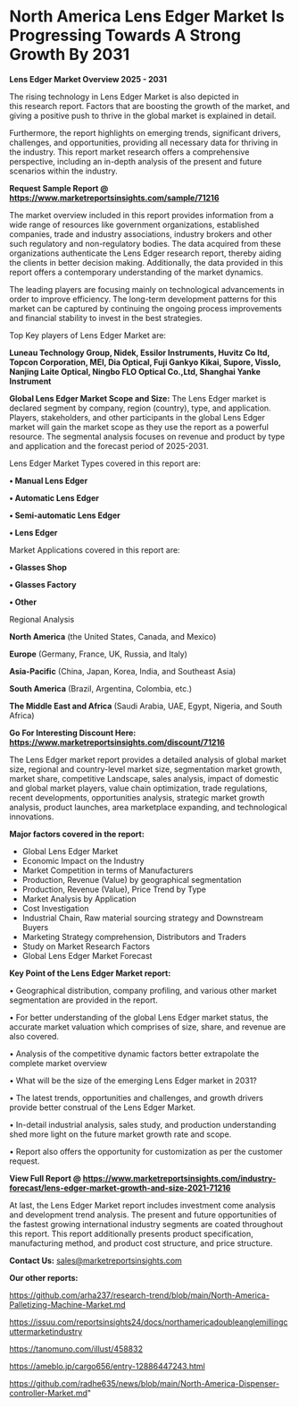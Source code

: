 # North America Lens Edger Market Is Progressing Towards A Strong Growth By 2031

<Strong> Lens Edger Market Overview 2025 - 2031</strong>

The rising technology in Lens Edger Market is also depicted in this research report. Factors that are boosting the growth of the market, and giving a positive push to thrive in the global market is explained in detail.

Furthermore, the report highlights on emerging trends, significant drivers, challenges, and opportunities, providing all necessary data for thriving in the industry. This report market research offers a comprehensive perspective, including an in-depth analysis of the present and future scenarios within the industry.

<strong>Request Sample Report @ <a href=https://www.marketreportsinsights.com/sample/71216>https://www.marketreportsinsights.com/sample/71216</a></strong>

The market overview included in this report provides information from a wide range of resources like government organizations, established companies, trade and industry associations, industry brokers and other such regulatory and non-regulatory bodies. The data acquired from these organizations authenticate the Lens Edger research report, thereby aiding the clients in better decision making. Additionally, the data provided in this report offers a contemporary understanding of the market dynamics.

The leading players are focusing mainly on technological advancements in order to improve efficiency. The long-term development patterns for this market can be captured by continuing the ongoing process improvements and financial stability to invest in the best strategies.

Top Key players of Lens Edger Market are:

<strong>Luneau Technology Group, Nidek, Essilor Instruments, Huvitz Co ltd, Topcon Corporation, MEI, Dia Optical, Fuji Gankyo Kikai, Supore, Visslo, Nanjing Laite Optical, Ningbo FLO Optical Co.,Ltd, Shanghai Yanke Instrument</strong>

<strong><b>Global Lens Edger Market Scope and Size:</b></strong>
The Lens Edger market is declared segment by company, region (country), type, and application. Players, stakeholders, and other participants in the global Lens Edger market will gain the market scope as they use the report as a powerful resource. The segmental analysis focuses on revenue and product by type and application and the forecast period of 2025-2031.

Lens Edger Market Types covered in this report are:

<strong>• Manual Lens Edger

• Automatic Lens Edger

• Semi-automatic Lens Edger

• Lens Edger</strong>

Market Applications covered in this report are:

<strong>• Glasses Shop

• Glasses Factory

• Other</strong> 

Regional Analysis

<strong>North America</strong> (the United States, Canada, and Mexico)

<strong>Europe</strong> (Germany, France, UK, Russia, and Italy)

<strong>Asia-Pacific</strong> (China, Japan, Korea, India, and Southeast Asia)

<strong>South America</strong> (Brazil, Argentina, Colombia, etc.)

<strong>The Middle East and Africa</strong> (Saudi Arabia, UAE, Egypt, Nigeria, and South Africa)

<strong>Go For Interesting Discount Here: <a href=https://www.marketreportsinsights.com/discount/71216>https://www.marketreportsinsights.com/discount/71216</a></strong>

The Lens Edger market report provides a detailed analysis of global market size, regional and country-level market size, segmentation market growth, market share, competitive Landscape, sales analysis, impact of domestic and global market players, value chain optimization, trade regulations, recent developments, opportunities analysis, strategic market growth analysis, product launches, area marketplace expanding, and technological innovations.

<strong><b>Major factors covered in the report:</b></strong>
<ul>
  <li>Global Lens Edger Market </li>
  <li>Economic Impact on the Industry</li>
  <li>Market Competition in terms of Manufacturers</li>
  <li>Production, Revenue (Value) by geographical segmentation</li>
  <li>Production, Revenue (Value), Price Trend by Type</li>
  <li>Market Analysis by Application</li>
  <li>Cost Investigation</li>
  <li>Industrial Chain, Raw material sourcing strategy and Downstream Buyers</li>
  <li>Marketing Strategy comprehension, Distributors and Traders</li>
  <li>Study on Market Research Factors</li>
  <li>Global Lens Edger Market Forecast</li>
</ul>

<strong><b>Key Point of the Lens Edger Market report:</b></strong>

• Geographical distribution, company profiling, and various other market segmentation are provided in the report.

• For better understanding of the global Lens Edger market status, the accurate market valuation which comprises of size, share, and revenue are also covered.

• Analysis of the competitive dynamic factors better extrapolate the complete market overview

• What will be the size of the emerging Lens Edger market in 2031?

• The latest trends, opportunities and challenges, and growth drivers provide better construal of the Lens Edger Market.

• In-detail industrial analysis, sales study, and production understanding shed more light on the future market growth rate and scope.

• Report also offers the opportunity for customization as per the customer request.

<strong><b>View Full Report @ <a href=https://www.marketreportsinsights.com/industry-forecast/lens-edger-market-growth-and-size-2021-71216>https://www.marketreportsinsights.com/industry-forecast/lens-edger-market-growth-and-size-2021-71216</a></b></strong>


At last, the Lens Edger Market report includes investment come analysis and development trend analysis. The present and future opportunities of the fastest growing international industry segments are coated throughout this report. This report additionally presents product specification, manufacturing method, and product cost structure, and price structure.

<strong>Contact Us:</strong>
sales@marketreportsinsights.com

<strong>Our other reports:</strong>

<a href=https://github.com/arha237/research-trend/blob/main/North-America-Palletizing-Machine-Market.md>https://github.com/arha237/research-trend/blob/main/North-America-Palletizing-Machine-Market.md</a>

<a href=https://issuu.com/reportsinsights24/docs/northamericadoubleanglemillingcuttermarketindustry>https://issuu.com/reportsinsights24/docs/northamericadoubleanglemillingcuttermarketindustry</a>

<a href=https://tanomuno.com/illust/458832>https://tanomuno.com/illust/458832</a>

<a href=https://ameblo.jp/cargo656/entry-12886447243.html>https://ameblo.jp/cargo656/entry-12886447243.html</a>

<a href=https://github.com/radhe635/news/blob/main/North-America-Dispenser-controller-Market.md>https://github.com/radhe635/news/blob/main/North-America-Dispenser-controller-Market.md</a>"
